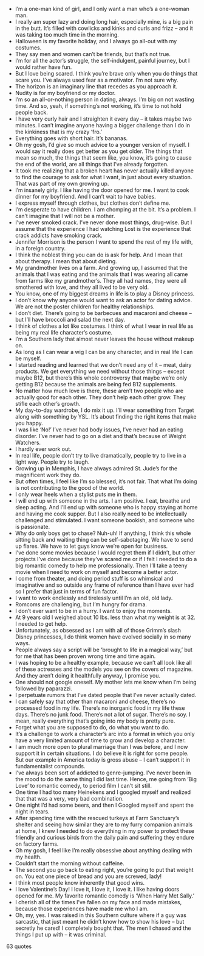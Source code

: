  - I’m a one-man kind of girl, and I only want a man who’s a one-woman man.
 - I really am super lazy and doing long hair, especially mine, is a big pain in the butt. It’s filled with cowlicks and kinks and curls and frizz – and it was taking too much time in the morning.
 - Halloween is my favorite holiday, and I always go all-out with my costumes.
 - They say men and women can’t be friends, but that’s not true.
 - I’m for all the actor’s struggle, the self-indulgent, painful journey, but I would rather have fun.
 - But I love being scared. I think you’re brave only when you do things that scare you. I’ve always used fear as a motivator. I’m not sure why.
 - The horizon is an imaginary line that recedes as you approach it.
 - Nudity is for my boyfriend or my doctor.
 - I’m so an all-or-nothing person in dating, always. I’m big on not wasting time. And so, yeah, if something’s not working, it’s time to not hold people back.
 - I have very curly hair and I straighten it every day – it takes maybe two minutes. I can’t imagine anyone having a bigger challenge than I do in the kinkiness that is my crazy ‘fro.’
 - Everything goes with short hair. It’s bananas.
 - Oh my gosh, I’d give so much advice to a younger version of myself. I would say it really does get better as you get older. The things that mean so much, the things that seem like, you know, it’s going to cause the end of the world, are all things that I’ve already forgotten.
 - It took me realizing that a broken heart has never actually killed anyone to find the courage to ask for what I want, in just about every situation. That was part of my own growing up.
 - I’m insanely girly. I like having the door opened for me. I want to cook dinner for my boyfriend. And I can’t wait to have babies.
 - I express myself through clothes, but clothes don’t define me.
 - I’m desperate to have children. I am chomping at the bit. It’s a problem. I can’t imagine that I will not be a mother.
 - I’ve never smoked crack. I’ve never done most things, drug-wise. But I assume that the experience I had watching Lost is the experience that crack addicts have smoking crack.
 - Jennifer Morrison is the person I want to spend the rest of my life with, in a foreign country.
 - I think the noblest thing you can do is ask for help. And I mean that about therapy. I mean that about dieting.
 - My grandmother lives on a farm. And growing up, I assumed that the animals that I was eating and the animals that I was wearing all came from farms like my grandmother’s. They all had names, they were all smothered with love, and they all lived to be very old.
 - You know, one of my biggest dreams in life is to play a Disney princess.
 - I don’t know why anyone would want to ask an actor for dating advice. We are not the poster children for healthy relationships.
 - I don’t diet. There’s going to be barbecues and macaroni and cheese – but I’ll have broccoli and salad the next day.
 - I think of clothes a lot like costumes. I think of what I wear in real life as being my real life character’s costume.
 - I’m a Southern lady that almost never leaves the house without makeup on.
 - As long as I can wear a wig I can be any character, and in real life I can be myself.
 - I started reading and learned that we don’t need any of it – meat, dairy products. We get everything we need without those things – except maybe B12, but there’s this whole controversy that maybe we’re only getting B12 because the animals are being fed B12 supplements.
 - No matter how much love is there, these aren’t two people who are actually good for each other. They don’t help each other grow. They stifle each other’s growth.
 - My day-to-day wardrobe, I do mix it up. I’ll wear something from Target along with something by YSL. It’s about finding the right items that make you happy.
 - I was like ‘No!’ I’ve never had body issues, I’ve never had an eating disorder. I’ve never had to go on a diet and that’s because of Weight Watchers.
 - I hardly ever work out.
 - In real life, people don’t try to live dramatically, people try to live in a light way. People try to laugh.
 - Growing up in Memphis, I have always admired St. Jude’s for the magnificent work they do.
 - But often times, I feel like I’m so blessed, it’s not fair. That what I’m doing is not contributing to the good of the world.
 - I only wear heels when a stylist puts me in them.
 - I will end up with someone in the arts. I am positive. I eat, breathe and sleep acting. And I’ll end up with someone who is happy staying at home and having me cook supper. But I also really need to be intellectually challenged and stimulated. I want someone bookish, and someone who is passionate.
 - Why do only boys get to chase? Nuh-uh! If anything, I think this whole sitting back and waiting thing can be self-sabotaging. We have to send up flares. We have to let guys know we’re open for business.
 - I’ve done some movies because I would regret them if I didn’t, but other projects I’ve done because they’ve scared me or if I felt I needed to do a big romantic comedy to help me professionally. Then I’ll take a teeny movie when I need to work on myself and become a better actor.
 - I come from theater, and doing period stuff is so whimsical and imaginative and so outside any frame of reference than I have ever had so I prefer that just in terms of fun factor.
 - I want to work endlessly and tirelessly until I’m an old, old lady.
 - Romcoms are challenging, but I’m hungry for drama.
 - I don’t ever want to be in a hurry. I want to enjoy the moments.
 - At 9 years old I weighed about 10 lbs. less than what my weight is at 32. I needed to get help.
 - Unfortunately, as obsessed as I am with all of those Grimm’s slash Disney princesses, I do think women have evolved socially in so many ways.
 - People always say a script will be ‘brought to life in a magical way,’ but for me that has been proven wrong time and time again.
 - I was hoping to be a healthy example, because we can’t all look like all of these actresses and the models you see on the covers of magazine. And they aren’t doing it healthfully anyway, I promise you.
 - One should not google oneself. My mother lets me know when I’m being followed by paparazzi.
 - I perpetuate rumors that I’ve dated people that I’ve never actually dated.
 - I can safely say that other than macaroni and cheese, there’s no processed food in my life. There’s no inorganic food in my life these days. There’s no junk food. There’s not a lot of sugar. There’s no soy. I mean, really everything that’s going into my body is pretty pure.
 - Forget what you are supposed to do, do what you want to do.
 - It’s a challenge to work a character’s arc into a format in which you only have a very limited amount of time to grow and develop a character.
 - I am much more open to plural marriage than I was before, and I now support it in certain situations. I do believe it is right for some people. But our example in America today is gross abuse – I can’t support it in fundamentalist compounds.
 - I’ve always been sort of addicted to genre-jumping. I’ve never been in the mood to do the same thing I did last time. Hence, me going from ‘Big Love’ to romantic comedy, to period film I can’t sit still.
 - One time I had too many Heinekens and I googled myself and realized that that was a very, very bad combination.
 - One night I’d had some beers, and then I Googled myself and spent the night in tears.
 - After spending time with the rescued turkeys at Farm Sanctuary’s shelter and seeing how similar they are to my furry companion animals at home, I knew I needed to do everything in my power to protect these friendly and curious birds from the daily pain and suffering they endure on factory farms.
 - Oh my gosh, I feel like I’m really obsessive about anything dealing with my health.
 - Couldn’t start the morning without caffeine.
 - The second you go back to eating right, you’re going to put that weight on. You eat one piece of bread and you are screwed, lady!
 - I think most people know inherently that good wins.
 - I love Valentine’s Day! I love it, I love it, I love it. I like having doors opened for me. My favorite romantic comedy is ‘When Harry Met Sally.’
 - I cherish all of the times I’ve fallen on my face and made mistakes, because those experiences have made me who I am.
 - Oh, my, yes. I was raised in this Southern culture where if a guy was sarcastic, that just meant he didn’t know how to show his love – but secretly he cared! I completely bought that. The men I chased and the things I put up with – it was criminal.

63 quotes